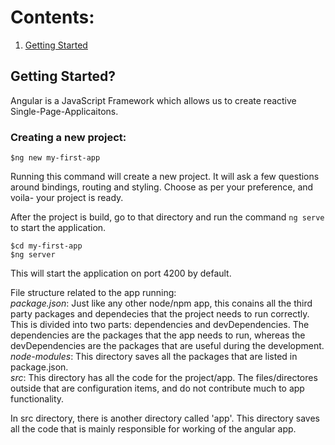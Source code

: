 # Contents:
1. [Getting Started](#getting_started)

## Getting Started?
<a name='getting_started'></a>

Angular is a JavaScript Framework which allows us to create reactive Single-Page-Applicaitons.
### Creating a new project:
```shell
$ng new my-first-app
```
Running this command will create a new project. It will ask a few questions around bindings, routing and styling. Choose as per your preference, and voila- your project is ready.  
  
After the project is build, go to that directory and run the command `ng serve` to start the application.
```shell
$cd my-first-app
$ng server
```
This will start the application on port 4200 by default.

File structure related to the app running:  
_package.json_: Just like any other node/npm app, this conains all the third party packages and dependecies that the project needs to run correctly. This is divided into two parts: dependencies and devDependencies. The dependencies are the packages that the app needs to run, whereas the devDependencies are the packages that are useful during the development.  
_node-modules_: This directory saves all the packages that are listed in package.json.  
_src_: This directory has all the code for the project/app. The files/directores outside that are configuration items, and do not contribute much to app functionality.  

In src directory, there is another directory called 'app'. This directory saves all the code that is mainly responsible for working of the angular app.